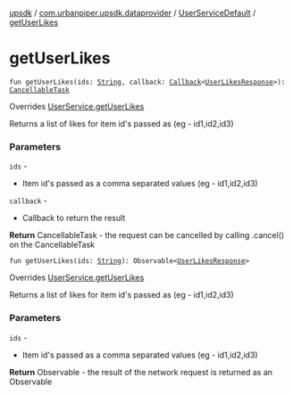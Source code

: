 [upsdk](../../index.md) / [com.urbanpiper.upsdk.dataprovider](../index.md) / [UserServiceDefault](index.md) / [getUserLikes](./get-user-likes.md)

# getUserLikes

`fun getUserLikes(ids: `[`String`](https://kotlinlang.org/api/latest/jvm/stdlib/kotlin/-string/index.html)`, callback: `[`Callback`](../-callback/index.md)`<`[`UserLikesResponse`](../../com.urbanpiper.upsdk.model.networkresponse/-user-likes-response/index.md)`>): `[`CancellableTask`](../-cancellable-task/index.md)

Overrides [UserService.getUserLikes](../-user-service/get-user-likes.md)

Returns a list of likes for item id's passed as (eg - id1,id2,id3)

### Parameters

`ids` -
* Item id's passed as a comma separated values (eg - id1,id2,id3)

`callback` -
* Callback to return the result

**Return**
CancellableTask - the request can be cancelled by calling .cancel() on the CancellableTask

`fun getUserLikes(ids: `[`String`](https://kotlinlang.org/api/latest/jvm/stdlib/kotlin/-string/index.html)`): Observable<`[`UserLikesResponse`](../../com.urbanpiper.upsdk.model.networkresponse/-user-likes-response/index.md)`>`

Overrides [UserService.getUserLikes](../-user-service/get-user-likes.md)

Returns a list of likes for item id's passed as (eg - id1,id2,id3)

### Parameters

`ids` -
* Item id's passed as a comma separated values (eg - id1,id2,id3)

**Return**
Observable - the result of the network request is returned as an Observable

